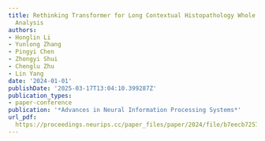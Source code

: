 ```yaml
---
title: Rethinking Transformer for Long Contextual Histopathology Whole Slide Image
  Analysis
authors:
- Honglin Li
- Yunlong Zhang
- Pingyi Chen
- Zhongyi Shui
- Chenglu Zhu
- Lin Yang
date: '2024-01-01'
publishDate: '2025-03-17T13:04:10.399287Z'
publication_types:
- paper-conference
publication: '*Advances in Neural Information Processing Systems*'
url_pdf: 
  https://proceedings.neurips.cc/paper_files/paper/2024/file/b7eecb72574b043ad0c69ea296212450-Paper-Conference.pdf
---
```

